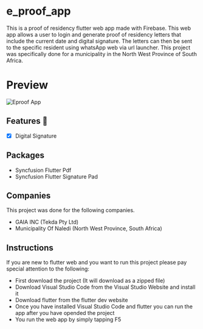 # e_proof_app

This is a proof of residency flutter web app made with Firebase. This web app allows a user to login and generate proof of residency letters that include the current date and digital signature. The letters can then be sent to the specific resident using whatsApp web via url launcher. This project was specifically done for a municipality in the North West Province of South Africa.

# Preview

![Eproof App](https://user-images.githubusercontent.com/54590259/149536127-305adeca-0cc6-47cd-8dd0-902e0f3194db.gif)

## Features :dart:
* [x] Digital Signature

## Packages
- Syncfusion Flutter Pdf
- Syncfusion Flutter Signature Pad

## Companies

This project was done for the following companies.

- GAIA INC (Tekda Pty Ltd)
- Municipality Of Naledi (North West Province, South Africa)

## Instructions

If you are new to flutter web and you want to run this project please pay special attention to the following:

- First download the project (It will download as a zipped file)
- Download Visual Studio Code from the Visual Studio Website and install it
- Download flutter from the flutter dev website
- Once you have installed Visual Studio Code and flutter you can run the app after you have opended the project
- You run the web app by simply tapping F5
